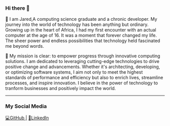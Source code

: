 
### Hi there 👋
🚀 I am Jared,A computing science graduate and a chronic developer. My journey into the world of technology has been anything but ordinary. Growing up in the heart of Africa, I had my first encounter with an actual computer at the age of 16. It was a moment that forever changed my life. The sheer power and endless possibilities that technology held fascinated me beyond words.

🎯 My mission is clear: to empower progress through innovative computing solutions. I am dedicated to leveraging cutting-edge technologies to drive positive change and advancements. Whether it's architecting, developing, or optimizing software systems, I aim not only to meet the highest standards of performance and efficiency but also to enrich lives, streamline processes, and inspire innovation. I believe in the power of technology to tranform businesses and positively impact the world.
***
### My Social Media

[💻GitHub |](https://github.com/Jmomanyi)
[🤝LinkedIn](https://www.linkedin.com/in/jared-momanyi/)